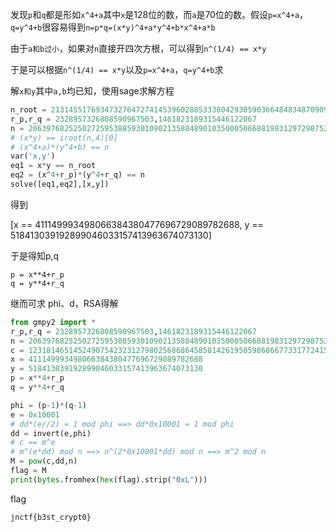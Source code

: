 发现`p`和`q`都是形如`x^4+a`其中`x`是128位的数，而`a`是70位的数。假设`p=x^4+a`，`q=y^4+b`很容易得到`n=p*q=(x*y)^4+a*y^4+b*x^4+a*b`

由于`a和b过小`，如果对`n`直接开四次方根，可以得到`n^(1/4) == x*y`

于是可以根据`n^(1/4) == x*y`以及`p=x^4+a`，`q=y^4+b`求

解`x和y`其中`a,b`均已知，使用sage求解方程

```python
n_root = 213145517693473276472741453960288533380429305903664848348709095184411519973440
r_p,r_q = 2328957326808590967503,1461823189315446122067
n = 2063976825250272595388593010902135884890103500050668819831297298752625852801511751408065791793019547189652146900555099774958963484251389843293161492169372162099883268521841628059721206917183539122495978771222844176897602295938111287844515247614001317395469781055421827261855002882782439392377329027883959379213
# (x*y) == iroot(n,4)[0]
# (x^4+a)*(y^4+b) == n
var('x,y')
eq1 = x*y == n_root
eq2 = (x^4+r_p)*(y^4+r_q) == n
solve([eq1,eq2],[x,y])
```

得到

[x == 411149993498066384380477696729089782688, y == 518413039192899046033157413963674073130]

于是得知p,q

```
p = x**4+r_p
q = y**4+r_q
```

继而可求 phi、d，RSA得解

```python
from gmpy2 import *
r_p,r_q = 2328957326808590967503,1461823189315446122067
n = 2063976825250272595388593010902135884890103500050668819831297298752625852801511751408065791793019547189652146900555099774958963484251389843293161492169372162099883268521841628059721206917183539122495978771222844176897602295938111287844515247614001317395469781055421827261855002882782439392377329027883959379213
c = 1231814651452490754232312798025686864585814261950598686677331772415177021213364996279168286991145893165513812663113234909346648556730940320954497929812998184053325485834402250982161120096731206233876867776810367342225449526633927351249754576593795583093772705499865653601091174659104761546312651756619187702564
x = 411149993498066384380477696729089782688
y = 518413039192899046033157413963674073130
p = x**4+r_p
q = y**4+r_q

phi = (p-1)*(q-1)
e = 0x10001
# dd*(e//2) = 1 mod phi ==> dd*0x10001 = 1 mod phi
dd = invert(e,phi)
# c == m^e
# m^(e*dd) mod n ==> n^(2*0x10001*dd) mod n ==> m^2 mod n
M = pow(c,dd,n)
flag = M
print(bytes.fromhex(hex(flag).strip("0xL")))
```

flag

```
jnctf{b3st_crypt0}
```

